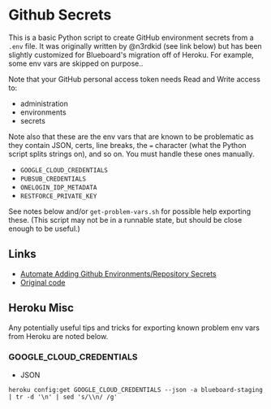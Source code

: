 # Github Secrets

This is a basic Python script to create GitHub environment secrets from a `.env` file.  It was originally written by @n3rdkid (see link below) but has been slightly customized for Blueboard's migration off of Heroku.  For example, some env vars are skipped on purpose..

Note that your GitHub personal access token needs Read and Write access to:
- administration
- environments
- secrets

Note also that these are the env vars that are known to be problematic as they contain JSON, certs, line breaks, the `=` character (what the Python script splits strings on), and so on.  You must handle these ones manually.
- `GOOGLE_CLOUD_CREDENTIALS`
- `PUBSUB_CREDENTIALS`
- `ONELOGIN_IDP_METADATA`
- `RESTFORCE_PRIVATE_KEY`

See notes below and/or `get-problem-vars.sh` for possible help exporting these.  (This script may not be in a runnable state, but should be close enough to be useful.)

## Links

- [Automate Adding Github Environments/Repository Secrets](https://articles.wesionary.team/automate-adding-github-environments-repository-secrets-64de7d1235e7)
- [Original code](https://github.com/n3rdkid/medium-github-secrets/)


## Heroku Misc

Any potentially useful tips and tricks for exporting known problem env vars from Heroku are noted below.

### GOOGLE_CLOUD_CREDENTIALS
- JSON
```
heroku config:get GOOGLE_CLOUD_CREDENTIALS --json -a blueboard-staging | tr -d '\n' | sed 's/\\n/ /g'
```
